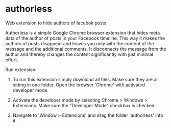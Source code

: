 # authorless
Web extension to hide authors of facebok posts

Authorless is a simple Google Chrome browser extension that hides meta data of the author of posts in your Facebook timeline. This way it makes the authors of posts disappear and leaves you only with the content of the message and the additional comments. It disconnects the message from the author and thereby changes the content significantly with just minimal effort.

Run extension:
1. To run this extension simply download all files. Make sure they are all sitting in one folder. Open the browser 'Chrome' with activated developer mode.

2. Activate the developer mode by selecting Chrome > Windows > Extensions. Make sure the "Developer Mode" checkbox is checked.

3. Navigate to 'Window > Extensions' and drag the folder 'authorless' into it.
